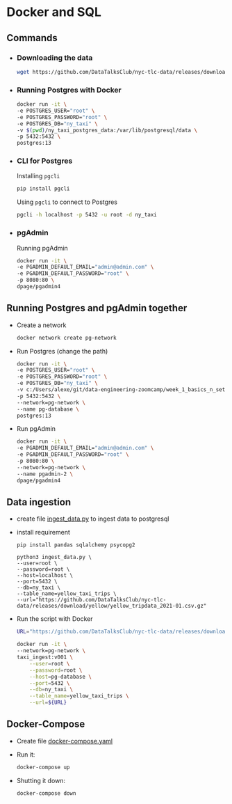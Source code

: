 # Docker and SQL

## Commands 

- ### Downloading the data

    ```bash
    wget https://github.com/DataTalksClub/nyc-tlc-data/releases/download/yellow/yellow_tripdata_2021-01.csv.gz 
    ```

- ### Running Postgres with Docker

    ```bash
    docker run -it \
    -e POSTGRES_USER="root" \
    -e POSTGRES_PASSWORD="root" \
    -e POSTGRES_DB="ny_taxi" \
    -v $(pwd)/ny_taxi_postgres_data:/var/lib/postgresql/data \
    -p 5432:5432 \
    postgres:13
    ```

- ### CLI for Postgres

    Installing `pgcli`

    ```bash
    pip install pgcli
    ```

    Using `pgcli` to connect to Postgres

    ```bash
    pgcli -h localhost -p 5432 -u root -d ny_taxi
    ```

- ### pgAdmin

    Running pgAdmin

    ```bash
    docker run -it \
    -e PGADMIN_DEFAULT_EMAIL="admin@admin.com" \
    -e PGADMIN_DEFAULT_PASSWORD="root" \
    -p 8080:80 \
    dpage/pgadmin4
    ```

## Running Postgres and pgAdmin together

- Create a network

    ```bash
    docker network create pg-network
    ```

- Run Postgres (change the path)

    ```bash
    docker run -it \
    -e POSTGRES_USER="root" \
    -e POSTGRES_PASSWORD="root" \
    -e POSTGRES_DB="ny_taxi" \
    -v c:/Users/alexe/git/data-engineering-zoomcamp/week_1_basics_n_setup/2_docker_sql/ny_taxi_postgres_data:/var/lib/postgresql/data \
    -p 5432:5432 \
    --network=pg-network \
    --name pg-database \
    postgres:13
    ```

- Run pgAdmin

    ```bash
    docker run -it \
    -e PGADMIN_DEFAULT_EMAIL="admin@admin.com" \
    -e PGADMIN_DEFAULT_PASSWORD="root" \
    -p 8080:80 \
    --network=pg-network \
    --name pgadmin-2 \
    dpage/pgadmin4
    ```


## Data ingestion

- create file [ingest_data.py](./ingest_data.py) to ingest data to postgresql

- install requirement
    ```
    pip install pandas sqlalchemy psycopg2
    ```
    ```
    python3 ingest_data.py \
    --user=root \
    --password=root \
    --host=localhost \
    --port=5432 \
    --db=ny_taxi \
    --table_name=yellow_taxi_trips \
    --url="https://github.com/DataTalksClub/nyc-tlc-data/releases/download/yellow/yellow_tripdata_2021-01.csv.gz"
    ```

- Run the script with Docker

    ```bash
    URL="https://github.com/DataTalksClub/nyc-tlc-data/releases/download/yellow/yellow_tripdata_2021-01.csv.gz"

    docker run -it \
    --network=pg-network \
    taxi_ingest:v001 \
        --user=root \
        --password=root \
        --host=pg-database \
        --port=5432 \
        --db=ny_taxi \
        --table_name=yellow_taxi_trips \
        --url=${URL}
    ```

## Docker-Compose 

- Create file [docker-compose.yaml](./docker-compose.yaml)

- Run it:

    ```bash
    docker-compose up
    ```

- Shutting it down:

    ```bash
    docker-compose down
    ```

